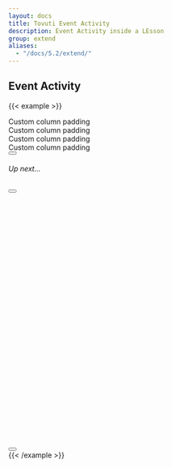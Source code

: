 ```yaml
---
layout: docs
title: Tovuti Event Activity
description: Event Activity inside a LEsson
group: extend
aliases:
  - "/docs/5.2/extend/"
---
```




## Event Activity

<!-- markdownlint-disable -->
{{< example >}}
<div class="container text-center p-0">
  <div class="row g-2">
    <div class="col-12">
      <div class="p-3 bg-light border rounded shadow-sm">Custom column padding</div>
    </div>
    <div class="col-8">
      <div class="p-3 bg-light border rounded shadow-sm">Custom column padding</div>
    </div>
    <div class="col-4">
      <div class="p-3 bg-light border rounded shadow-sm">Custom column padding</div>
    </div>
    <div class="col-8">
      <div class="p-3 bg-light border rounded shadow-sm">Custom column padding</div>
    </div>
    <div class="col-4">
      <div class="d-flex bg-light flex-column gap-4 p-3 border rounded shadow-sm">
        <div class="d-flex align-items-center justify-content-center gap-2">
          <button type="button" class="btn btn-dark"><i class="fa-solid fa-forward"></i></button> <h6 class="my-0 flex-fill text-start">Up next...</h6>
        </div>
        <div class="d-flex align-items-center justify-content-center gap-4">
          <button type="button" class="btn btn-dark"><i class="fa-solid fa-lock"></i></button>
            <div class="next-lesson-cover rounded object-fit-cover" style="background-image: url(/docs/5.2/assets/img/tovuti/pricing-modifiers/img/illustration.jpg); min-width:140px; min-height:140px; max-width: 100%; max-height: 100%; width: 100%; height:auto; aspect-ratio: 1 / 1; background-position: 50% 50%;"></div>
          <button type="button" class="btn btn-dark"><i class="fa-solid fa-lock"></i></button>
        </div>
      </div>
    </div>
  </div>
</div>
{{< /example >}}


<!-- markdownlint-restore -->
